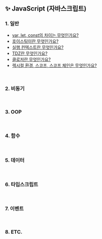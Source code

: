## ✨ JavaScript (자바스크립트)

### 1. 일반
- [var, let, const의 차이는 무엇인가요?](https://github.com/dev-junehee/front-interview-questions-archive/blob/main/JavaScript%20/var%2C%20let%2C%20const%EC%9D%98%20%EC%B0%A8%EC%9D%B4%EB%8A%94%20%EB%AC%B4%EC%97%87%EC%9D%B8%EA%B0%80%EC%9A%94%3F.md)
- [호이스팅이란 무엇인가요?](https://github.com/dev-junehee/front-interview-questions-archive/blob/main/JavaScript%20/%ED%98%B8%EC%9D%B4%EC%8A%A4%ED%8C%85%EC%9D%B4%EB%9E%80%20%EB%AC%B4%EC%97%87%EC%9D%B8%EA%B0%80%EC%9A%94%3F.md)
- [실행 컨텍스트란 무엇인가요?](https://github.com/dev-junehee/front-interview-questions-archive/blob/main/JavaScript%20/%EC%8B%A4%ED%96%89%20%EC%BB%A8%ED%85%8D%EC%8A%A4%ED%8A%B8%EB%9E%80%20%EB%AC%B4%EC%97%87%EC%9D%B8%EA%B0%80%EC%9A%94%3F.md)
- [TDZ란 무엇인가요?](https://github.com/dev-junehee/front-interview-questions-archive/blob/main/JavaScript%20/TDZ%EB%9E%80%20%EB%AC%B4%EC%97%87%EC%9D%B8%EA%B0%80%EC%9A%94%3F.md)
- [클로저란 무엇인가요?](https://github.com/dev-junehee/front-interview-questions-archive/blob/main/JavaScript%20/%ED%81%B4%EB%A1%9C%EC%A0%80%EB%9E%80%20%EB%AC%B4%EC%97%87%EC%9D%B8%EA%B0%80%EC%9A%94%3F.md)
- [렉시컬 환경, 스코프, 스코프 체인은 무엇인가요?](https://github.com/dev-junehee/front-interview-questions-archive/blob/main/JavaScript%20/%EB%A0%89%EC%8B%9C%EC%BB%AC%20%ED%99%98%EA%B2%BD%2C%20%EC%8A%A4%EC%BD%94%ED%94%84%2C%20%EC%8A%A4%EC%BD%94%ED%94%84%20%EC%B2%B4%EC%9D%B8%EC%9D%80%20%EB%AC%B4%EC%97%87%EC%9D%B8%EA%B0%80%EC%9A%94%3F.md)

<br />

### 2. 비동기

<br />

### 3. OOP

<br />

### 4. 함수

<br />

### 5. 데이터

<br />

### 6. 타입스크립트

<br />

### 7. 이벤트

<br />

### 8. ETC.
